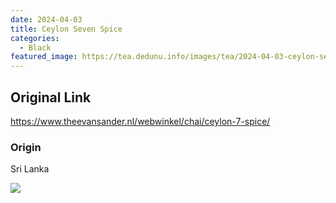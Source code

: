 ```yaml
---
date: 2024-04-03
title: Ceylon Seven Spice
categories:
  - Black
featured_image: https://tea.dedunu.info/images/tea/2024-04-03-ceylon-seven-spice-1.jpeg
---
```


## Original Link

<https://www.theevansander.nl/webwinkel/chai/ceylon-7-spice/>

### Origin

Sri Lanka

![](https://tea.dedunu.info/images/tea/2024-04-03-ceylon-seven-spice-2.jpeg)